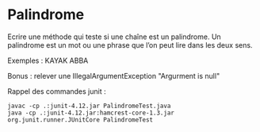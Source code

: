# Palindrome

Ecrire une méthode qui teste si une chaîne est un palindrome.
Un palindrome est un mot ou une phrase que l’on peut lire dans les deux sens.

Exemples :
	KAYAK
	ABBA

Bonus : relever une IllegalArgumentException "Argurment is null"

Rappel des commandes junit :

    javac -cp .:junit-4.12.jar PalindromeTest.java
    java -cp .:junit-4.12.jar:hamcrest-core-1.3.jar org.junit.runner.JUnitCore PalindromeTest
